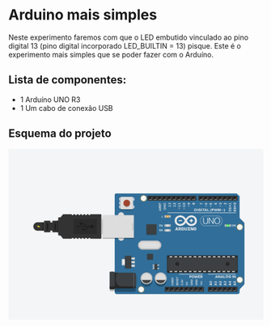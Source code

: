 # Arduino mais simples
 Neste experimento faremos com que o LED embutido vinculado ao pino digital 13 (pino digital incorporado LED_BUILTIN = 13) pisque. Este é o experimento mais simples que se poder fazer com o Arduíno.  
 
## Lista de componentes:

- 1  Arduíno UNO R3
- 1  Um cabo de conexão USB

## Esquema do projeto

![Esquema do projeto](Arduino_mais_simples.png)
